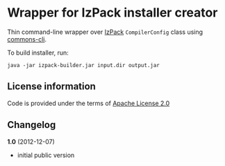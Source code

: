 Wrapper for IzPack installer creator
====================================

Thin command-line wrapper over [IzPack](http://izpack.org/) `CompilerConfig` class using
[commons-cli](http://commons.apache.org/cli/).

To build installer, run:

    java -jar izpack-builder.jar input.dir output.jar

License information
-------------------

Code is provided under the terms of [Apache License 2.0](http://www.apache.org/licenses/LICENSE-2.0)

Changelog
---------

**1.0** (2012-12-07)

 * initial public version

